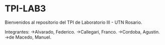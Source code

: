 # TPI-LAB3
Bienvenidos al repositorio del TPI de Laboratorio III - UTN Rosario.

Integrantes:
→Alvarado, Federico.
→Callegari, Franco.
→Cordoba, Agustin.
→de Macedo, Manuel.
